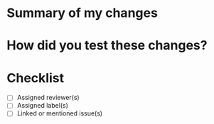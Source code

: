 # Summary of my changes

# How did you test these changes?

# Checklist

- [ ] Assigned reviewer(s)
- [ ] Assigned label(s)
- [ ] Linked or mentioned issue(s)
